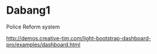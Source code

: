 # Dabang1
Police Reform system


http://demos.creative-tim.com/light-bootstrap-dashboard-pro/examples/dashboard.html